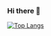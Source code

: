 ### Hi there 👋
[![Top Langs](https://github-readme-stats.vercel.app/api/top-langs/?username=xentriom&layout=compact&theme=dark&background=000000)](https://github.com/anuraghazra/github-readme-stats)
